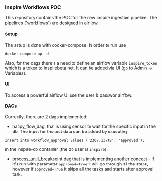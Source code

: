 ### Inspire Workflows POC

This repository contains the POC for the new inspire ingestion pipeline. The pipelines ('workflows') are designed in airflow.

#### Setup
The setup is done with docker-compose. In order to run use
```{shell}
docker-compose up -d
```

Also, for the dags there's a need to define an airflow variable `inspire_token` which is a token to inspirebeta.net.
It can be added via UI (go to Admin -> Variables).


#### UI
To access a powerful airflow UI use the user & passwor airflow.

#### DAGs
Currently, there are 2 dags implemented:
- happy_flow_dag, that is using sensor to wait for the specific input in the db. The input for the test data can be added by executing
```{sql}
insert into workflow_approval values ('2307.13748', 'approved');
```
in the inspire-db container (the db user is `inspire`).
- process_until_breakpoint dag that is implementing another concept - if it's run with parameter `approved=True` it will go through all the steps, however if `approved=True` it skips all the tasks and starts after approval task.
